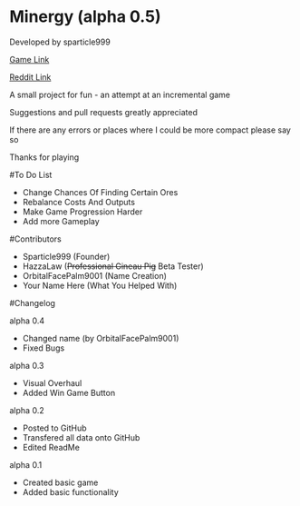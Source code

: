 # Minergy (alpha 0.5)

Developed by sparticle999

[Game Link](http://sparticle999.github.io/Minergy/)

[Reddit Link](https://www.reddit.com/r/incremental_games/comments/4b3lzx/oreminer_alpha/)

A small project for fun - an attempt at an incremental game

Suggestions and pull requests greatly appreciated

If there are any errors or places where I could be more compact please say so

Thanks for playing

#To Do List

- Change Chances Of Finding Certain Ores
- Rebalance Costs And Outputs
- Make Game Progression Harder
- Add more Gameplay

#Contributors

- Sparticle999 (Founder)
- HazzaLaw (~~Professional Gineau Pig~~ Beta Tester)
- OrbitalFacePalm9001 (Name Creation)
- Your Name Here (What You Helped With)

#Changelog

alpha 0.4
- Changed name (by OrbitalFacePalm9001)
- Fixed Bugs

alpha 0.3
- Visual Overhaul
- Added Win Game Button

alpha 0.2
- Posted to GitHub
- Transfered all data onto GitHub
- Edited ReadMe

alpha 0.1
- Created basic game
- Added basic functionality
